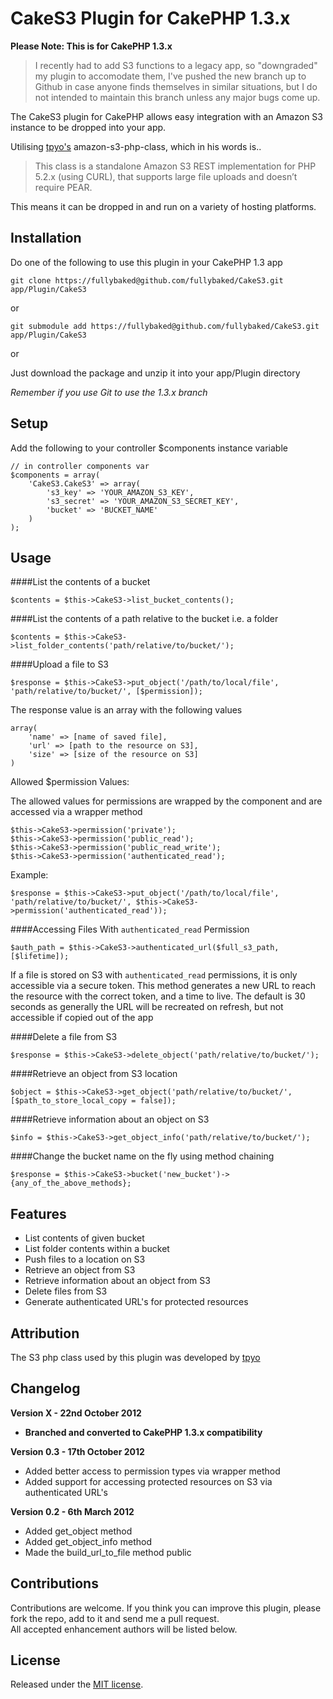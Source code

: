 # CakeS3 Plugin for CakePHP 1.3.x

__Please Note: This is for CakePHP 1.3.x__

> I recently had to add S3 functions to a legacy app, so "downgraded" my plugin to accomodate them, I've pushed the 
new branch up to Github in case anyone finds themselves in similar situations, but I do not intended to maintain
this branch unless any major bugs come up.

The CakeS3 plugin for CakePHP allows easy integration with an Amazon S3 instance to be dropped into your app.  

Utilising [tpyo's](https://github.com/tpyo/amazon-s3-php-class) amazon-s3-php-class, which in his words is..

> This class is a standalone Amazon S3 REST implementation for PHP 5.2.x (using CURL), that supports large file uploads and doesn’t require PEAR.

This means it can be dropped in and run on a variety of hosting platforms.

## Installation

Do one of the following to use this plugin in your CakePHP 1.3 app

	git clone https://fullybaked@github.com/fullybaked/CakeS3.git app/Plugin/CakeS3
	
or

	git submodule add https://fullybaked@github.com/fullybaked/CakeS3.git app/Plugin/CakeS3
	
or

Just download the package and unzip it into your app/Plugin directory

_Remember if you use Git to use the 1.3.x branch_

## Setup

Add the following to your controller $components instance variable
	
	// in controller components var
	$components = array(
		'CakeS3.CakeS3' => array(
			's3_key' => 'YOUR_AMAZON_S3_KEY',
			's3_secret' => 'YOUR_AMAZON_S3_SECRET_KEY',
			'bucket' => 'BUCKET_NAME'
		)
	);
	
## Usage
	
####List the contents of a bucket

	$contents = $this->CakeS3->list_bucket_contents();
	
####List the contents of a path relative to the bucket i.e. a folder	

	$contents = $this->CakeS3->list_folder_contents('path/relative/to/bucket/');
	
####Upload a file to S3
	
	$response = $this->CakeS3->put_object('/path/to/local/file', 'path/relative/to/bucket/', [$permission]);

The response value is an array with the following values

	array(
		'name' => [name of saved file],
		'url' => [path to the resource on S3],
		'size' => [size of the resource on S3]
	)

Allowed $permission Values:

The allowed values for permissions are wrapped by the component and are accessed via a wrapper method

	$this->CakeS3->permission('private');
	$this->CakeS3->permission('public_read');
	$this->CakeS3->permission('public_read_write');
	$this->CakeS3->permission('authenticated_read');

Example:
	
	$response = $this->CakeS3->put_object('/path/to/local/file', 'path/relative/to/bucket/', $this->CakeS3->permission('authenticated_read'));

####Accessing Files With `authenticated_read` Permission
	
	$auth_path = $this->CakeS3->authenticated_url($full_s3_path, [$lifetime]);

If a file is stored on S3 with `authenticated_read` permissions, it is only accessible via a secure token.  This method generates a new URL to 
reach the resource with the correct token, and a time to live.  The default is 30 seconds as generally the URL will be recreated on refresh, but
not accessible if copied out of the app

####Delete a file from S3

	$response = $this->CakeS3->delete_object('path/relative/to/bucket/');
	
####Retrieve an object from S3 location

	$object = $this->CakeS3->get_object('path/relative/to/bucket/', [$path_to_store_local_copy = false]);
	
####Retrieve information about an object on S3

	$info = $this->CakeS3->get_object_info('path/relative/to/bucket/');
	
####Change the bucket name on the fly using method chaining	

	$response = $this->CakeS3->bucket('new_bucket')->{any_of_the_above_methods};

## Features

* List contents of given bucket
* List folder contents within a bucket
* Push files to a location on S3 
* Retrieve an object from S3
* Retrieve information about an object from S3
* Delete files from S3
* Generate authenticated URL's for protected resources

## Attribution

The S3 php class used by this plugin was developed by [tpyo](https://github.com/tpyo/amazon-s3-php-class)

## Changelog

**Version X - 22nd October 2012**
* __Branched and converted to CakePHP 1.3.x compatibility__

**Version 0.3 - 17th October 2012**
* Added better access to permission types via wrapper method
* Added support for accessing protected resources on S3 via authenticated URL's

**Version 0.2 - 6th March 2012**
* Added get_object method
* Added get\_object\_info method
* Made the build\_url\_to\_file method public

## Contributions

Contributions are welcome.  If you think you can improve this plugin, please fork the repo, add to it and send me a pull request.  
All accepted enhancement authors will be listed below.

## License

Released under the [MIT license](http://www.opensource.org/licenses/MIT).
